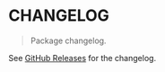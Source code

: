 # CHANGELOG

> Package changelog.

See [GitHub Releases](https://github.com/stdlib-js/stats-base-dists-laplace/releases) for the changelog.